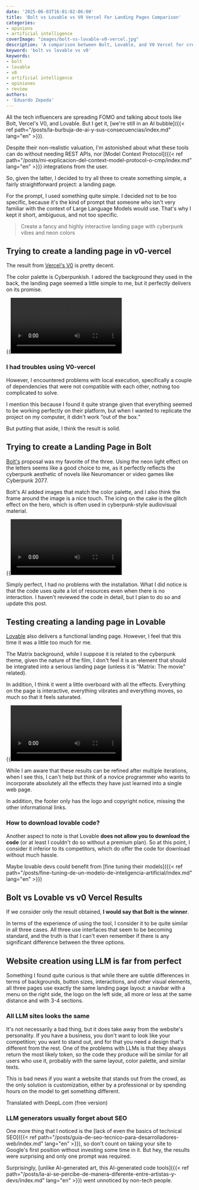 ```yaml
---
date: '2025-06-03T16:01:02-06:00'
title: 'Bolt vs Lovable vs V0 Vercel For Landing Pages Comparison'
categories:
- opinions
- artificial intelligence
coverImage: "images/bolt-vs-lovable-v0-vercel.jpg"
description: 'A comparison between Bolt, Lovable, and V0 Vercel for creating landing pages, advantages, disadvantages, shortcomings, and my opinion on the winner.'
keyword: 'bolt vs lovable vs v0'
keywords:
- bolt
- lovable
- v0
- artificial intelligence
- opiniones
- review
authors:
- 'Eduardo Zepeda'
---
```


All the tech influencers are spreading FOMO and talking about tools like Bolt, Vercel's V0, and Lovable. But I get it, [we're still in an AI bubble]({{< ref path="/posts/la-burbuja-de-ai-y-sus-consecuencias/index.md" lang="en" >}}). 

Despite their non-realistic valuation, I'm astonished about what these tools can do without needing REST APIs, nor [Model Context Protocol]({{< ref path="/posts/mi-explicacion-del-context-model-protocol-o-cmp/index.md" lang="en" >}}) integrations from the user. 

So, given the latter, I decided to try all three to create something simple, a fairly straightforward project: a landing page. 

For the prompt, I used something quite simple. I decided not to be too specific, because it's the kind of prompt that someone who isn't very familiar with the context of Large Language Models would use. That's why I kept it short, ambiguous, and not too specific.

> Create a fancy and highly interactive landing page with cyberpunk vibes and neon colors

## Trying to create a landing page in v0-vercel

The result from [Vercel's V0](https://v0.dev/#?) is pretty decent. 

The color palette is Cyberpunkish. I adored the background they used in the back, the landing page seemed a little simple to me, but it perfectly delivers on its promise.

{{<video src="https://res.cloudinary.com/dwrscezd2/video/upload/v1748988712/coffee-bytes/v0_vforml.mp4">}}

### I had troubles using V0-vercel

However, I encountered problems with local execution, specifically a couple of dependencies that were not compatible with each other, nothing too complicated to solve. 

I mention this because I found it quite strange given that everything seemed to be working perfectly on their platform, but when I wanted to replicate the project on my computer, it didn't work “out of the box.”

But putting that aside, I think the result is solid. 

## Trying to create a Landing Page in Bolt

[Bolt's](https://bolt.new/#?) proposal was my favorite of the three. Using the neon light effect on the letters seems like a good choice to me, as it perfectly reflects the cyberpunk aesthetic of novels like Neuromancer or video games like Cyberpunk 2077. 

Bolt's AI added images that match the color palette, and I also think the frame around the image is a nice touch. The icing on the cake is the glitch effect on the hero, which is often used in cyberpunk-style audiovisual material. 

{{<video src="https://res.cloudinary.com/dwrscezd2/video/upload/v1748988709/coffee-bytes/bolt_d6pbio.mp4">}}

Simply perfect, I had no problems with the installation. What I did notice is that the code uses quite a lot of resources even when there is no interaction. I haven't reviewed the code in detail, but I plan to do so and update this post.

## Testing creating a landing page in Lovable

[Lovable](https://lovable.dev/#?) also delivers a functional landing page. However, I feel that this time it was a little too much for me.

The Matrix background, while I suppose it is related to the cyberpunk theme, given the nature of the film, I don't feel it is an element that should be integrated into a serious landing page (unless it is "Matrix: The movie" related).

In addition, I think it went a little overboard with all the effects. Everything on the page is interactive, everything vibrates and everything moves, so much so that it feels saturated.

{{<video src="https://res.cloudinary.com/dwrscezd2/video/upload/v1749143657/coffee-bytes/lovable_no_sound_aokgmp.mp4">}}

While I am aware that these results can be refined after multiple iterations, when I see this, I can't help but think of a novice programmer who wants to incorporate absolutely all the effects they have just learned into a single web page.

In addition, the footer only has the logo and copyright notice, missing the other informational links.

### How to download lovable code?

Another aspect to note is that Lovable **does not allow you to download the code** (or at least I couldn't do so without a premium plan). So at this point, I consider it inferior to its competitors, which do offer the code for download without much hassle.

Maybe lovable devs could benefit from [fine tuning their models]({{< ref path="/posts/fine-tuning-de-un-modelo-de-inteligencia-artificial/index.md" lang="en" >}})

## Bolt vs Lovable vs v0 Vercel Results

If we consider only the result obtained, **I would say that Bolt is the winner**. 

In terms of the experience of using the tool, I consider it to be quite similar in all three cases. All three use interfaces that seem to be becoming standard, and the truth is that I can't even remember if there is any significant difference between the three options.

## Website creation using LLM is far from perfect

Something I found quite curious is that while there are subtle differences in terms of backgrounds, button sizes, interactions, and other visual elements, all three pages use exactly the same landing page layout: a navbar with a menu on the right side, the logo on the left side, all more or less at the same distance and with 3-4 sections.

### All LLM sites looks the same

It's not necessarily a bad thing, but it does take away from the website's personality. If you have a business, you don't want to look like your competition; you want to stand out, and for that you need a design that's different from the rest. One of the problems with LLMs is that they always return the most likely token, so the code they produce will be similar for all users who use it, probably with the same layout, color palette, and similar texts. 

This is bad news if you want a website that stands out from the crowd, as the only solution is customization, either by a professional or by spending hours on the model to get something different.

Translated with DeepL.com (free version)

### LLM generators usually forget about SEO

One more thing that I noticed is the [lack of even the basics of technical SEO]({{< ref path="/posts/guia-de-seo-tecnico-para-desarrolladores-web/index.md" lang="en" >}}), so don't count on taking your site to Google's first position without investing some time in it. But hey, the results were surprising and only one prompt was required.

Surprisingly, [unlike AI-generated art, this AI-generated code tools]({{< ref path="/posts/la-ai-se-percibe-de-manera-diferente-entre-artistas-y-devs/index.md" lang="en" >}}) went unnoticed by non-tech people.


